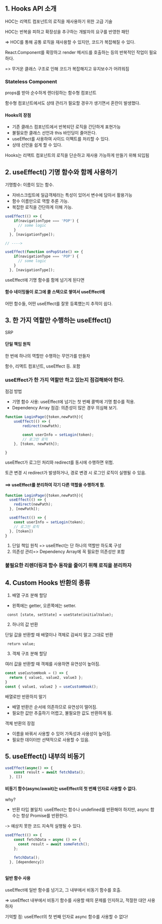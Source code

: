 ## 1. Hooks API 소개

HOC는 리액트 컴포넌트의 로직을 재사용하기 위한 고급 기술

HOC는 반복을 피하고 확장성을 추구하는 개발자의 요구를 반영한 패턴

=> HOC를 통해 공통 로직을 재사용할 수 있지만, 코드가 복잡해질 수 있다.

React.Component를 확장하고 render 메서드를 호출하는 등의 반복적인 작업이 필요하다.

=> 무거운 클래스 구조로 인해 코드가 복잡해지고 유지보수가 어려워짐


### Stateless Component
props를 받아 순수하게 렌더링하는 함수형 컴포넌트

함수형 컴포넌트에서도 상태 관리가 필요할 경우가 생기면서 혼란이 발생했다.

#### Hooks의 장점
- 기존 클래스 컴포넌트에서 반복되던 로직을 간단하게 표현가능
- 불필요한 클래스 선언과 this 바인딩이 줄어든다.
- useEffect를 사용하여 사이드 이펙트를 처리할 수 있다.
- 상태 선언을 쉽게 할 수 있다.

Hooks는 리액트 컴포넌트의 로직을 단순하고 재사용 가능하게 만들기 위해 되입됨



## 2. useEffect() 기명 함수와 함께 사용하기 

기명함수: 이름이 있는 함수.

- 자바스크립트에 일급객체라는 특성이 있어서 변수에 담아서 활용가능
- 함수 이름만으로 역할 추론 가능.
- 복잡한 로직을 간단하게 이해 가능.

``` jsx
useEffect(() => {
    if(navigationType === 'POP') {
      // some logic
    }
  }, [navigationType]);

// ---->

useEffect(function onPopState() => {
    if(navigationType === 'POP') {
      // some logic
    }
  }, [navigationType]);
```
useEffect에 기명 함수를 함께 넘기게 된다면

#### 함수 네이밍들이 로그에 콜 스택으로 쌓여서 useEffect에 

어떤 함수들, 어떤 useEffect를 잘못 등록헀는지 추적이 쉽다. 

## 3. 한 가지 역할만 수행하는 useEffect()

SRP
#### 단일 책임 원칙
한 번에 하나의 역할만 수행하는 무언가를 만들자

함수, 리액트 컴포넌트, useEffect 등. 포함


### useEffect가 한 가지 역할만 하고 있는지 점검해봐야 한다.

점검 방법
- 기명 함수 사용: useEffect에 넘기는 첫 번째 콜백에 기명 함수를 적용.
- Dependency Array 점검: 의존성이 많은 경우 의심해 보기.

``` jsx
function LoginPage({token,newPath}){
    useEffect(() => {
        redirect(newPath);

        const userInfo = setLogin(token);
        // 로그인 로직 
    }, [token, newPath]);

}
```
useEffect가 로그인 처리와 redirect를 동시에 수행하면 위험.

토큰 변경 시 redirect가 발생하거나, 경로 변경 시 로그인 로직이 실행될 수 있음.
#### ==>  useEffect를 분리하여 각기 다른 역할을 수행하게 함.

``` jsx
function LoginPage({token,newPath}){
  useEffect(() => {
    redirect(newPath);
  }, [newPath]);

  useEffect(() => {
    const userInfo = setLogin(token);
    // 로그인 로직
  }, [token])
}
```
1. 단일 책임 원칙 => useEffect는 단 하나의 역할만 하도록 구성
2. 의존성 관리=>  Dependency Array에 꼭 필요한 의존성만 포함
### 불필요한 리렌더링과 함수 동작을 줄이기 위해 로직을 분리하자

## 4. Custom Hooks 반환의 종류

1. 배열 구조 분해 할당

- 왼쪽에는 getter, 오른쪽에는 setter.

``` const [state, setState] = useState(initialValue);```

2. 하나의 값 반환

단일 값을 반환할 때 배열이나 객체로 감싸지 말고 그대로 반환

``` return value;```

3. 객체 구조 분해 할당

여러 값을 반환할 때 객체를 사용하면 유연성이 높아짐.
``` jsx
const useCustomHook = () => {
  return { value1, value2, value3 };
}
const { value1, value2 } = useCustomHook();
```

배열로만 반환하지 말기
- 배열 반환은 순서에 의존하므로 유연성이 떨어짐.
- 필요한 값만 추출하기 어렵고, 불필요한 값도 반환하게 됨.

객체 반환의 장점
- 이름을 바꿔서 사용할 수 있어 가독성과 사용성이 높아짐.
- 필요한 데이터만 선택적으로 사용할 수 있음.


## 5. useEffect() 내부의 비동기
``` jsx
useEffect(async() => {
    const result = await fetchData();
  }, [])
```
#### 비동기 함수(async/await)는 useEffect의 첫 번째 인자로 사용할 수 없다.
why?
- 반환 타입 불일치: useEffect는 함수나 undefined를 반환해야 하지만, async 함수는 항상 Promise를 반환한다.

-> 예상치 못한 코드 지속적 실행될 수 있다. 

``` jsx
useEffect(() => {
    const fetchData = async () => {
      const result = await someFetch();
    };

    fetchData();
  }, [dependency])
    
```
#### 일반 함수 사용
 useEffect에 일반 함수를 넘기고, 그 내부에서 비동기 함수를 호출.

=>  useEffect 내부에서 비동기 함수를 사용할 때의 문제를 인지하고, 적절한 대안 사용하자

기억할 점: useEffect의 첫 번째 인자로 async 함수를 사용할 수 없다!